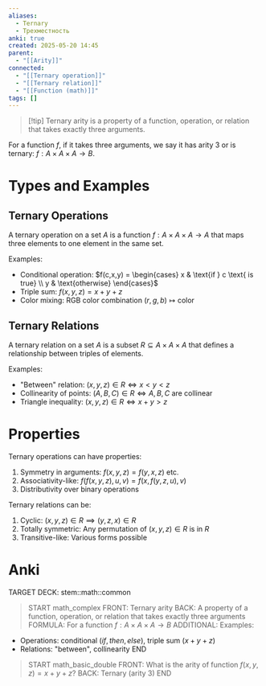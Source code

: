 ```yaml
---
aliases:
  - Ternary
  - Трехместность
anki: true
created: 2025-05-20 14:45
parent:
  - "[[Arity]]"
connected:
  - "[[Ternary operation]]"
  - "[[Ternary relation]]"
  - "[[Function (math)]]"
tags: []
---
```


> [!tip] Ternary arity
> is a property of a function, operation, or relation that takes exactly three arguments.

For a function $f$, if it takes three arguments, we say it has arity 3 or is ternary: $f: A \times A \times A \to B$.

# Types and Examples

## Ternary Operations
A ternary operation on a set $A$ is a function $f: A \times A \times A \to A$ that maps three elements to one element in the same set.

Examples:
- Conditional operation: $f(c,x,y) = \begin{cases} x & \text{if } c \text{ is true} \\ y & \text{otherwise} \end{cases}$
- Triple sum: $f(x,y,z) = x + y + z$
- Color mixing: RGB color combination $(r,g,b) \mapsto \text{color}$

## Ternary Relations
A ternary relation on a set $A$ is a subset $R \subseteq A \times A \times A$ that defines a relationship between triples of elements.

Examples:
- "Between" relation: $(x,y,z) \in R \iff x < y < z$
- Collinearity of points: $(A,B,C) \in R \iff A,B,C \text{ are collinear}$
- Triangle inequality: $(x,y,z) \in R \iff x + y > z$

# Properties

Ternary operations can have properties:
1. Symmetry in arguments: $f(x,y,z) = f(y,x,z)$ etc.
2. Associativity-like: $f(f(x,y,z),u,v) = f(x,f(y,z,u),v)$
3. Distributivity over binary operations

Ternary relations can be:
1. Cyclic: $(x,y,z) \in R \implies (y,z,x) \in R$
2. Totally symmetric: Any permutation of $(x,y,z) \in R$ is in $R$
3. Transitive-like: Various forms possible

# Anki
TARGET DECK: stem::math::common
> START
math_complex
FRONT: Ternary arity
BACK: A property of a function, operation, or relation that takes exactly three arguments
FORMULA: For a function $f: A \times A \times A \to B$
ADDITIONAL: Examples:
- Operations: conditional $(if,then,else)$, triple sum $(x+y+z)$
- Relations: "between", collinearity
END

> START
math_basic_double
FRONT: What is the arity of function $f(x,y,z) = x + y + z$?
BACK: Ternary (arity 3)
END 